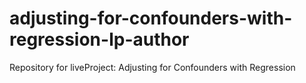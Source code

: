 # adjusting-for-confounders-with-regression-lp-author
Repository for liveProject: Adjusting for Confounders with Regression
